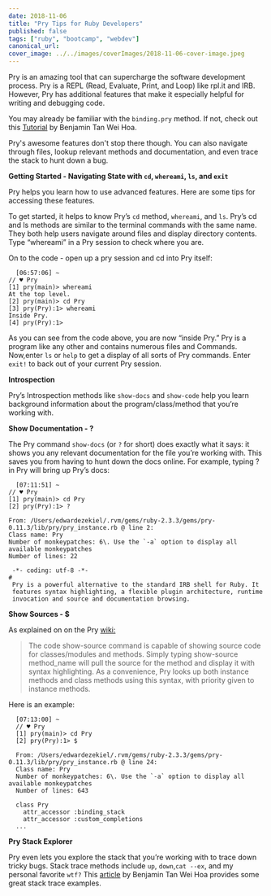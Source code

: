 ```yaml
---
date: 2018-11-06
title: "Pry Tips for Ruby Developers"
published: false
tags: ["ruby", "bootcamp", "webdev"]
canonical_url:
cover_image: ../../images/coverImages/2018-11-06-cover-image.jpeg
---
```


Pry is an amazing tool that can supercharge the software development process. Pry is a REPL (Read, Evaluate, Print, and Loop) like rpl.it and IRB. However, Pry has additional features that make it especially helpful for writing and debugging code.

You may already be familiar with the `binding.pry` method. If not, check out this [Tutorial](https://www.sitepoint.com/rubyists-time-pry-irb/) by Benjamin Tan Wei Hoa.

Pry's awesome features don't stop there though. You can also navigate through files, lookup relevant methods and documentation, and even trace the stack to hunt down a bug.

**Getting Started - Navigating State with `cd`, `whereami`, `ls`, and `exit`**

Pry helps you learn how to use advanced features. Here are some tips for accessing these features.

To get started, it helps to know Pry’s `cd` method, `whereami`, and `ls`. Pry’s cd and ls methods are similar to the terminal commands with the same name. They both help users navigate around files and display directory contents. Type “whereami” in a Pry session to check where you are.

On to the code - open up a pry session and cd into Pry itself:

      [06:57:06] ~
    // ♥ Pry
    [1] pry(main)> whereami
    At the top level.
    [2] pry(main)> cd Pry
    [3] pry(Pry):1> whereami
    Inside Pry.
    [4] pry(Pry):1>

As you can see from the code above, you are now “inside Pry.” Pry is a program like any other and contains numerous files and Commands. Now,enter `ls` or `help` to get a display of all sorts of Pry commands. Enter `exit!` to back out of your current Pry session.

**Introspection**

Pry’s Introspection methods like `show-docs` and `show-code` help you learn background information about the program/class/method that you’re working with.

**Show Documentation - ?**

The Pry command `show-docs` (or `?` for short) does exactly what it says: it shows you any relevant documentation for the file you’re working with. This saves you from having to hunt down the docs online. For example, typing ? in Pry will bring up Pry’s docs:

      [07:11:51] ~
    // ♥ Pry
    [1] pry(main)> cd Pry
    [2] pry(Pry):1> ?

    From: /Users/edwardezekiel/.rvm/gems/ruby-2.3.3/gems/pry-0.11.3/lib/pry/pry_instance.rb @ line 2:
    Class name: Pry
    Number of monkeypatches: 6\. Use the `-a` option to display all available monkeypatches
    Number of lines: 22

     -*- coding: utf-8 -*-
    #
     Pry is a powerful alternative to the standard IRB shell for Ruby. It
     features syntax highlighting, a flexible plugin architecture, runtime
     invocation and source and documentation browsing.

**Show Sources - \$**

As explained on on the Pry [wiki:](https://github.com/pry/pry/wiki/Source-browsing)

> The code show-source command is capable of showing source code for classes/modules and methods. Simply typing show-source method_name will pull the source for the method and display it with syntax highlighting. As a convenience, Pry looks up both instance methods and class methods using this syntax, with priority given to instance methods.

Here is an example:

      [07:13:00] ~
      // ♥ Pry
      [1] pry(main)> cd Pry
      [2] pry(Pry):1> $

      From: /Users/edwardezekiel/.rvm/gems/ruby-2.3.3/gems/pry-0.11.3/lib/pry/pry_instance.rb @ line 24:
      Class name: Pry
      Number of monkeypatches: 6\. Use the `-a` option to display all available monkeypatches
      Number of lines: 643

      class Pry
        attr_accessor :binding_stack
        attr_accessor :custom_completions
      ...

**Pry Stack Explorer**

Pry even lets you explore the stack that you’re working with to trace down tricky bugs. Stack trace methods include `up`, `down`,`cat --ex`, and my personal favorite `wtf?` This [article](https://www.sitepoint.com/rubyists-time-pry-irb/) by Benjamin Tan Wei Hoa provides some great stack trace examples.
